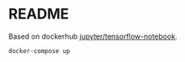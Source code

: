 # README

Based on dockerhub [jupyter/tensorflow-notebook](https://hub.docker.com/r/jupyter/tensorflow-notebook).

```
docker-compose up
```
